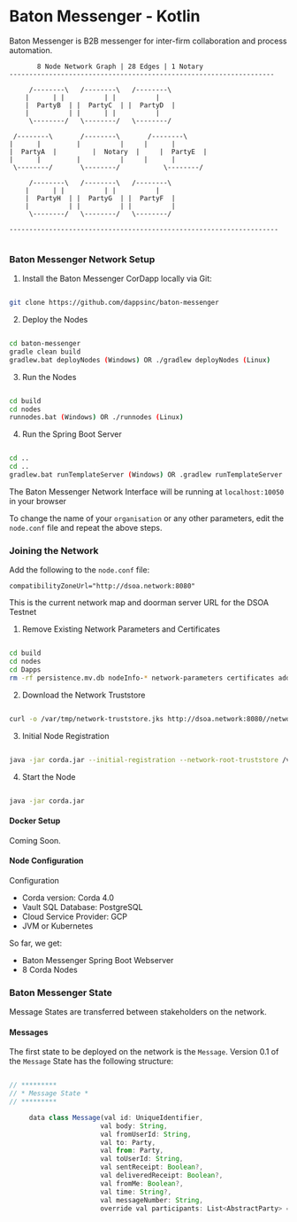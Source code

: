 # Baton Messenger - Kotlin

Baton Messenger is B2B messenger for inter-firm collaboration and process automation.

```
	   8 Node Network Graph | 28 Edges | 1 Notary
-------------------------------------------------------------------

	 /--------\   /--------\   /--------\                                   
	|	   | |	        | |          |                  
	|  PartyB  | |  PartyC  | |  PartyD  | 
	|          | |	   	| |          |                   
 	 \--------/   \--------/   \--------/

 /--------\	      /--------\	   /--------\
|	   |	     |	        |	  |	     |
|  PartyA  |	     |  Notary  |	  |  PartyE  | 
|	   |	     |	        |	  |	     | 
 \--------/	      \--------/           \--------/

	 /--------\   /--------\   /--------\                                   
	|	   | |	        | |          |                            
	|  PartyH  | |  PartyG  | |  PartyF  | 
	|          | |	        | |          |                             
 	 \--------/   \--------/   \--------/

--------------------------------------------------------------------


```

### Baton Messenger Network Setup


1) Install the Baton Messenger CorDapp locally via Git:

```bash

git clone https://github.com/dappsinc/baton-messenger

```

2) Deploy the Nodes


```bash

cd baton-messenger
gradle clean build
gradlew.bat deployNodes (Windows) OR ./gradlew deployNodes (Linux)

```

3) Run the Nodes

```bash

cd build 
cd nodes
runnodes.bat (Windows) OR ./runnodes (Linux)

```
4) Run the Spring Boot Server

```bash

cd ..
cd ..
gradlew.bat runTemplateServer (Windows) OR .gradlew runTemplateServer

```
The Baton Messenger Network Interface will be running at `localhost:10050` in your browser

To change the name of your `organisation` or any other parameters, edit the `node.conf` file and repeat the above steps.

### Joining the Network

Add the following to the `node.conf` file:

`compatibilityZoneUrl="http://dsoa.network:8080"`

This is the current network map and doorman server URL for the DSOA Testnet

1) Remove Existing Network Parameters and Certificates

```bash

cd build
cd nodes
cd Dapps
rm -rf persistence.mv.db nodeInfo-* network-parameters certificates additional-node-infos

```

2) Download the Network Truststore

```bash

curl -o /var/tmp/network-truststore.jks http://dsoa.network:8080//network-map/truststore

```

3) Initial Node Registration

```bash

java -jar corda.jar --initial-registration --network-root-truststore /var/tmp/network-truststore.jks --network-root-truststore-password trustpass

```
4) Start the Node

```bash

java -jar corda.jar

```


#### Docker Setup

Coming Soon.


#### Node Configuration

Configuration 

- Corda version: Corda 4.0
- Vault SQL Database: PostgreSQL
- Cloud Service Provider: GCP
- JVM or Kubernetes


So far, we get:

- Baton Messenger Spring Boot Webserver
- 8 Corda Nodes 

### Baton Messenger State

Message States are transferred between stakeholders on the network.

#### Messages

The first state to be deployed on the network is the `Message`. Version 0.1 of the `Message` State has the following structure:

```jsx

// *********
// * Message State *
// *********

     data class Message(val id: UniqueIdentifier,
                       val body: String,
                       val fromUserId: String,
                       val to: Party,
                       val from: Party,
                       val toUserId: String,
                       val sentReceipt: Boolean?,
                       val deliveredReceipt: Boolean?,
                       val fromMe: Boolean?,
                       val time: String?,
                       val messageNumber: String,
                       override val participants: List<AbstractParty> = listOf(to, from)) : ContractState


```
